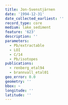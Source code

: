```yaml
---
title: Jon-Svenstjärnen
date: '1994-12-31'
date_collected_earliest: ''
record_type: core
medium: lake_sediment
feature: '623'
description: ''
parameters:
  - Pb/extractable
  - LOI
  - C/14
  - Pb/isotopes
publications:
  - renberg_etal94
  - brannvall_etal01
geo_error: 0.0
geometry: ''
bbox: ~
longitude: ''
latitude: ''
---
```

